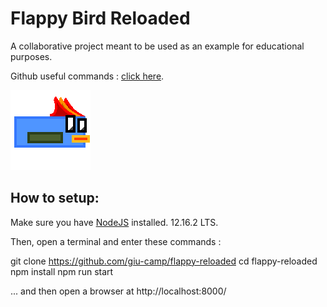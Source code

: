 # Flappy Bird Reloaded
A collaborative project meant to be used as an example for educational purposes.

Github useful commands : [click here](/docs/gitcommands.md).

![Bird](/assets/bird.png "Project Bird")


## How to setup:
Make sure you have [NodeJS](/https://nodejs.org/en/) installed. 12.16.2 LTS.

Then, open a terminal and enter these commands :

git clone https://github.com/giu-camp/flappy-reloaded
cd flappy-reloaded
npm install
npm run start

... and then open a browser at http://localhost:8000/